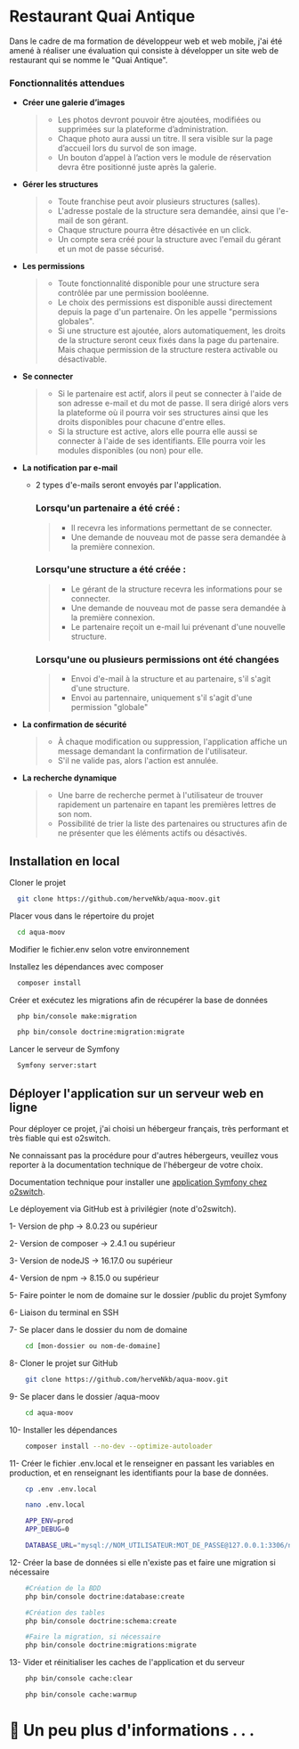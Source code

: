 # Restaurant Quai Antique

Dans le cadre de ma formation de développeur web et web mobile, j'ai été amené à réaliser une évaluation qui consiste à 
développer un site web de restaurant qui se nomme le "Quai Antique".
### Fonctionnalités attendues

- **Créer une galerie d’images**   
    >   - Les photos devront pouvoir être ajoutées, modifiées ou supprimées sur la plateforme d’administration.
    >   - Chaque photo aura aussi un titre. Il sera visible sur la page d’accueil lors du survol de son image.
    >   - Un bouton d’appel à l’action vers le module de réservation devra être positionné juste après la galerie.

- **Gérer les structures**
    >   - Toute franchise peut avoir plusieurs structures (salles).
    >   - L'adresse postale de la structure sera demandée, ainsi que l'e-mail de son gérant.
    >   - Chaque structure pourra être désactivée en un click.
    >   - Un compte sera créé pour la structure avec l'email du gérant et un mot de passe sécurisé.

- **Les permissions**
    >   - Toute fonctionnalité disponible pour une structure sera contrôlée par une permission booléenne.
    >   - Le choix des permissions est disponible aussi directement depuis la page d'un partenaire. On  les appelle "permissions globales".
    >   - Si une structure est ajoutée, alors automatiquement, les droits de la structure seront ceux fixés dans la page du partenaire. Mais chaque permission de la structure restera activable ou désactivable.

- **Se connecter**
    >   - Si le partenaire est actif, alors il peut se connecter à l'aide de son adresse e-mail et du mot de passe. Il sera dirigé alors vers la plateforme où il pourra voir ses structures ainsi que les droits disponibles pour chacune d'entre elles.
    >   - Si la structure est active, alors elle pourra elle aussi se connecter à l'aide de ses identifiants. Elle pourra voir les modules disponibles (ou non) pour elle.

- **La notification par e-mail**
    - 2 types d'e-mails seront envoyés par l'application.
       ### Lorsqu'un partenaire a été créé :
       >    - Il recevra les informations permettant de se connecter.
       >    - Une demande de nouveau mot de passe sera demandée à la première connexion.
       ### Lorsqu'une structure a été créée :
       >    - Le gérant de la structure recevra les informations pour se connecter.
       >    - Une demande de nouveau mot de passe sera demandée à la première connexion.
       >    - Le partenaire reçoit un e-mail lui prévenant d'une nouvelle structure.
       ### Lorsqu'une ou plusieurs permissions ont été changées
       >    - Envoi d'e-mail à la structure et au partenaire, s'il s'agit d'une structure.
       >    - Envoi au partennaire, uniquement s'il s'agit d'une permission "globale"

- **La confirmation de sécurité**
    >   - À chaque modification ou suppression, l'application affiche un message demandant la confirmation de l'utilisateur.
    >   - S'il ne valide pas, alors l'action est annulée.

- **La recherche dynamique**
    >   - Une barre de recherche permet à l'utilisateur de trouver rapidement un partenaire en tapant les premières lettres de son nom.
    >   - Possibilité de trier la liste des partenaires ou structures afin de ne présenter que les éléments actifs ou désactivés.


## Installation en local

Cloner le projet

```bash
  git clone https://github.com/herveNkb/aqua-moov.git
```

Placer vous dans le répertoire du projet

```bash
  cd aqua-moov
```

Modifier le fichier.env selon votre environnement

Installez les dépendances avec composer

```bash
  composer install 
```

Créer et exécutez les migrations afin de récupérer la base de données

```bash
  php bin/console make:migration

  php bin/console doctrine:migration:migrate
```

Lancer le serveur de Symfony

```bash
  Symfony server:start
```

## Déployer l'application sur un serveur web en ligne

Pour déployer ce projet, j'ai choisi un hébergeur français, très performant et très fiable qui est o2switch.

Ne connaissant pas la procédure pour d'autres hébergeurs, veuillez vous reporter à la documentation technique de l'hébergeur de votre choix.

Documentation technique pour installer une [application Symfony chez o2switch](https://faq.o2switch.fr/php/heberger-application-symfony).

Le déployement via GitHub est à privilégier (note d'o2switch).

1- Version de php → 8.0.23 ou supérieur

2- Version de composer → 2.4.1 ou supérieur

3- Version de nodeJS → 16.17.0 ou supérieur

4- Version de npm → 8.15.0 ou supérieur

5- Faire pointer le nom de domaine sur le dossier /public du projet Symfony

6- Liaison du terminal en SSH

7- Se placer dans le dossier du nom de domaine

```bash
    cd [mon-dossier ou nom-de-domaine]
```

8- Cloner le projet sur GitHub

```bash
    git clone https://github.com/herveNkb/aqua-moov.git
```

9- Se placer dans le dossier /aqua-moov

```bash
    cd aqua-moov
```

10- Installer les dépendances

```bash
    composer install --no-dev --optimize-autoloader
```

11- Créer le fichier .env.local et le renseigner en passant les variables en production, et en renseignant les identifiants pour la base de données.

```bash
    cp .env .env.local

    nano .env.local

    APP_ENV=prod
    APP_DEBUG=0

    DATABASE_URL="mysql://NOM_UTILISATEUR:MOT_DE_PASSE@127.0.0.1:3306/nom_base_de_donnée?serverVersion=mariadb-10.3.36&charset=utf8mb4"
```

12- Créer la base de données si elle n'existe pas et faire une migration si nécessaire

```bash
    #Création de la BDD
    php bin/console doctrine:database:create

    #Création des tables
    php bin/console doctrine:schema:create

    #Faire la migration, si nécessaire
    php bin/console doctrine:migrations:migrate
```

13- Vider et réinitialiser les caches de l'application et du serveur

```bash
    php bin/console cache:clear

    php bin/console cache:warmup
```

# 📝 Un peu plus d'informations . . .




